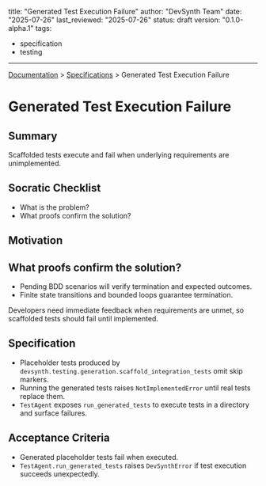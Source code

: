 title: "Generated Test Execution Failure"
author: "DevSynth Team"
date: "2025-07-26"
last_reviewed: "2025-07-26"
status: draft
version: "0.1.0-alpha.1"
tags:
  - specification
  - testing
---
<div class="breadcrumbs">
<a href="../index.md">Documentation</a> &gt; <a href="index.md">Specifications</a> &gt; Generated Test Execution Failure
</div>

# Generated Test Execution Failure

## Summary
Scaffolded tests execute and fail when underlying requirements are unimplemented.

## Socratic Checklist
- What is the problem?
- What proofs confirm the solution?

## Motivation

## What proofs confirm the solution?
- Pending BDD scenarios will verify termination and expected outcomes.
- Finite state transitions and bounded loops guarantee termination.

Developers need immediate feedback when requirements are unmet, so scaffolded tests should fail until implemented.

## Specification
- Placeholder tests produced by `devsynth.testing.generation.scaffold_integration_tests` omit skip markers.
- Running the generated tests raises `NotImplementedError` until real tests replace them.
- `TestAgent` exposes `run_generated_tests` to execute tests in a directory and surface failures.

## Acceptance Criteria
- Generated placeholder tests fail when executed.
- `TestAgent.run_generated_tests` raises `DevSynthError` if test execution succeeds unexpectedly.
